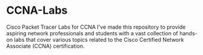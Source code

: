 # CCNA-Labs
Cisco Packet Tracer Labs for CCNA
I've made this repository to provide aspiring network professionals and students with a vast collection of hands-on labs that cover various topics related to the Cisco Certified Network Associate (CCNA) certification.
